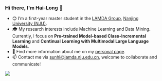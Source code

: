 ### Hi there, I'm Hai-Long 👋

- 😊 I’m a first-year master student in the [LAMDA Group](http://www.lamda.nju.edu.cn/CH.MainPage.ashx), [Nanjing University (NJU)](http://www.nju.edu.cn/). 
- 🎓 My research interests include Machine Learning and Data Mining. Currently, I focus on **Pre-trained Model-based Class-Incremental Learning** and **Continual Learning with Multimodal Large Language Models**.
- 🔭 Find more information about me on my [personal page](https://www.lamda.nju.edu.cn/sunhl/).
- 📫 Contact me via sunhl@lamda.nju.edu.cn, welcome to collaborate and communicate!

<a href="">
  <img align="left" src="https://github-readme-stats.vercel.app/api?username=sun-hailong&theme=transparent&count_private=true&show_icons=true" />
</a> 
